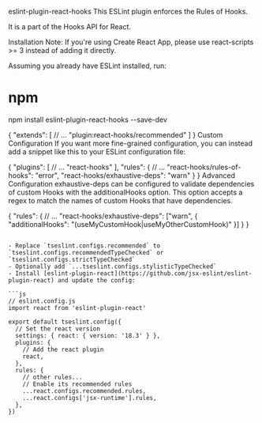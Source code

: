 eslint-plugin-react-hooks
This ESLint plugin enforces the Rules of Hooks.

It is a part of the Hooks API for React.

Installation
Note: If you're using Create React App, please use react-scripts >= 3 instead of adding it directly.

Assuming you already have ESLint installed, run:

# npm
npm install eslint-plugin-react-hooks --save-dev


{
  "extends": [
    // ...
    "plugin:react-hooks/recommended"
  ]
}
Custom Configuration
If you want more fine-grained configuration, you can instead add a snippet like this to your ESLint configuration file:

{
  "plugins": [
    // ...
    "react-hooks"
  ],
  "rules": {
    // ...
    "react-hooks/rules-of-hooks": "error",
    "react-hooks/exhaustive-deps": "warn"
  }
}
Advanced Configuration
exhaustive-deps can be configured to validate dependencies of custom Hooks with the additionalHooks option. This option accepts a regex to match the names of custom Hooks that have dependencies.

{
  "rules": {
    // ...
    "react-hooks/exhaustive-deps": ["warn", {
      "additionalHooks": "(useMyCustomHook|useMyOtherCustomHook)"
    }]
  }
}

```

- Replace `tseslint.configs.recommended` to `tseslint.configs.recommendedTypeChecked` or `tseslint.configs.strictTypeChecked`
- Optionally add `...tseslint.configs.stylisticTypeChecked`
- Install [eslint-plugin-react](https://github.com/jsx-eslint/eslint-plugin-react) and update the config:

```js
// eslint.config.js
import react from 'eslint-plugin-react'

export default tseslint.config({
  // Set the react version
  settings: { react: { version: '18.3' } },
  plugins: {
    // Add the react plugin
    react,
  },
  rules: {
    // other rules...
    // Enable its recommended rules
    ...react.configs.recommended.rules,
    ...react.configs['jsx-runtime'].rules,
  },
})
```
